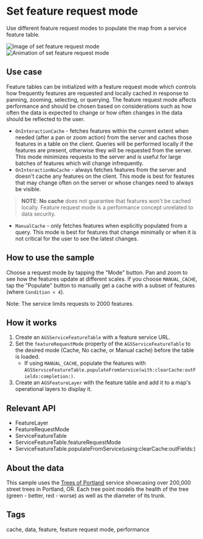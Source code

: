 # Set feature request mode

Use different feature request modes to populate the map from a service feature table.

![Image of set feature request mode](SetFeatureRequestMode.png)   ![Animation of set feature request mode](SetFeatureRequestMode.gif)

## Use case

Feature tables can be initialized with a feature request mode which controls how frequently features are requested and locally cached in response to panning, zooming, selecting, or querying. The feature request mode affects performance and should be chosen based on considerations such as how often the data is expected to change or how often changes in the data should be reflected to the user.

* `OnInteractionCache` - fetches features within the current extent when needed (after a pan or zoom action) from the server and caches those features in a table on the client. Queries will be performed locally if the features are present, otherwise they will be requested from the server. This mode minimizes requests to the server and is useful for large batches of features which will change infrequently.
* `OnInteractionNoCache` - always fetches features from the server and doesn't cache any features on the client. This mode is best for features that may change often on the server or whose changes need to always be visible.
> **NOTE**: **No cache** does not guarantee that features won't be cached locally. Feature request mode is a performance concept unrelated to data security.
* `ManualCache` - only fetches features when explicitly populated from a query. This mode is best for features that change minimally or when it is not critical for the user to see the latest changes.

## How to use the sample

Choose a request mode by tapping the "Mode" button. Pan and zoom to see how the features update at different scales. If you choose `MANUAL_CACHE`, tap the "Populate" button to manually get a cache with a subset of features (where `Condition < 4`).

Note: The service limits requests to 2000 features.

## How it works

1. Create an `AGSServiceFeatureTable` with a feature service URL.
2. Set the `featureRequestMode` property of the `AGSServiceFeatureTable` to the desired mode (Cache, No cache, or Manual cache) before the table is loaded.
    * If using `MANUAL_CACHE`, populate the features with `AGSServiceFeatureTable.populateFromService(with:clearCache:outFields:completion:)`.
3. Create an `AGSFeatureLayer` with the feature table and add it to a map's operational layers to display it.

## Relevant API

* FeatureLayer
* FeatureRequestMode
* ServiceFeatureTable
* ServiceFeatureTable.featureRequestMode
* ServiceFeatureTable.populateFromService(using:clearCache:outFields:)

## About the data

This sample uses the [Trees of Portland](https://www.arcgis.com/home/item.html?id=1759fd3e8a324358a0c58d9a687a8578) service showcasing over 200,000 street trees in Portland, OR. Each tree point models the health of the tree (green - better, red - worse) as well as the diameter of its trunk.

## Tags

cache, data, feature, feature request mode, performance
